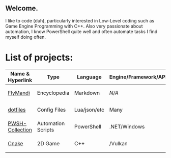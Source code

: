 ## Welcome.

I like to code (duh), particularly interested in Low-Level coding such as Game Engine Programming with C++. 
Also very passionate about automation, I know PowerShell quite well and often automate tasks I find myself doing often.

# List of projects:

| Name & Hyperlink                                                  | Type              | Language      | Engine/Framework/API  | Status    |
| ---                                                               | ---               | ---           | ---                   | ---       |
| [FlyMandi](https://github.com/FlyMandi/FlyMandi)                  | Encyclopedia      | Markdown      | *N/A*                 | WIP ✒️     |
| [dotfiles](https://github.com/FlyMandi/dotfiles)                  | Config Files      | Lua/json/etc  | Many                  | WIP ✒️     |
| [PWSH-Collection](https://github.com/FlyMandi/PWSH-Collection)    | Automation Scripts| PowerShell    | .NET/Windows          | WIP ✒️     |
| [Cnake](https://github.com/FlyMandi/Cnake)                        | 2D Game           | C++           | /Vulkan               | WIP ✒️     |

